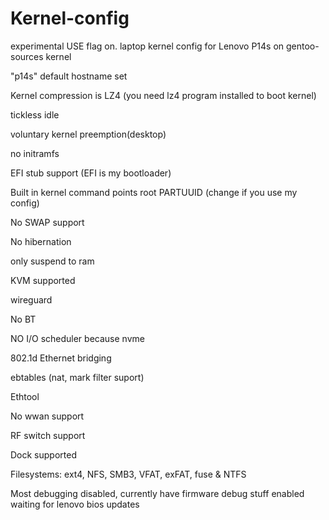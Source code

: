 # Kernel-config
experimental USE flag on.
laptop kernel config for Lenovo P14s on gentoo-sources kernel

"p14s" default hostname set

Kernel compression is LZ4 (you need lz4 program installed to boot kernel)

tickless idle

voluntary kernel preemption(desktop)

no initramfs

EFI stub support (EFI is my bootloader)

Built in kernel command points root PARTUUID (change if you use my config)

No SWAP support

No hibernation

only suspend to ram 

KVM supported

wireguard

No BT 

NO I/O scheduler because nvme

802.1d Ethernet bridging

ebtables (nat, mark filter suport)

Ethtool

No wwan support

RF switch support

Dock supported

Filesystems: ext4, NFS, SMB3, VFAT, exFAT, fuse & NTFS

Most debugging disabled, currently have firmware debug stuff enabled waiting for lenovo bios updates


